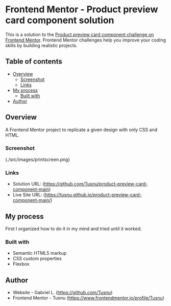 # Frontend Mentor - Product preview card component solution

This is a solution to the [Product preview card component challenge on Frontend Mentor](https://www.frontendmentor.io/challenges/product-preview-card-component-GO7UmttRfa). Frontend Mentor challenges help you improve your coding skills by building realistic projects. 

## Table of contents

- [Overview](#overview)
  - [Screenshot](#screenshot)
  - [Links](#links)
- [My process](#my-process)
  - [Built with](#built-with)
- [Author](#author)

## Overview

A Frontend Mentor project to replicate a given design with only CSS and HTML.

### Screenshot

(./src/images/printscreen.png)

### Links

- Solution URL: (https://github.com/Tusnu/product-preview-card-component-main)
- Live Site URL: (https://tusnu.github.io/product-preview-card-component-main/)

## My process

First I organized how to do it in my mind and tried until it worked.

### Built with

- Semantic HTML5 markup
- CSS custom properties
- Flexbox

## Author

- Website - Gabriel L. (https://github.com/Tusnu)
- Frontend Mentor - Tusnu (https://www.frontendmentor.io/profile/Tusnu)

